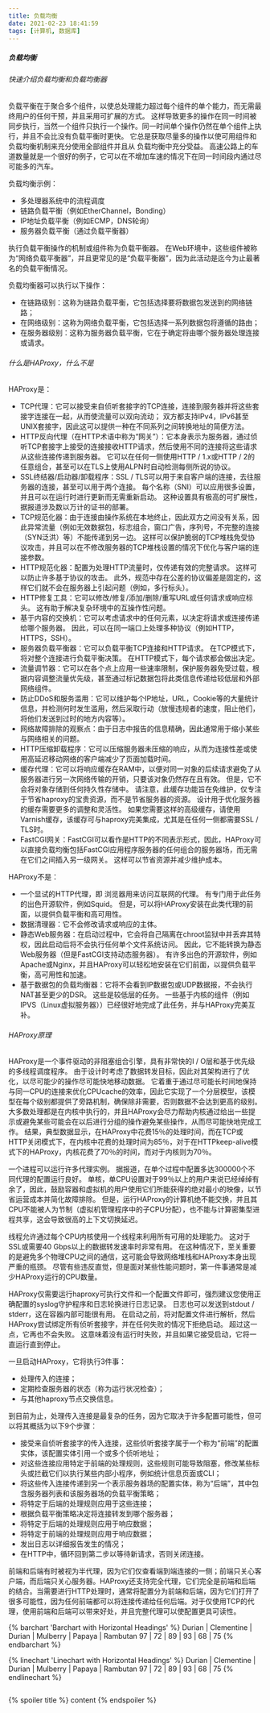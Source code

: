 ```yaml
---
title: 负载均衡
date: 2021-02-23 18:41:59
tags: [计算机, 数据库]
---
```


<div class="toc" style="list-style: decimal-leading-zero;">
<!-- toc -->
</div>

##### 负载均衡
###### 快速介绍负载均衡和负载均衡器


负载平衡在于聚合多个组件，以使总处理能力超过每个组件的单个能力，而无需最终用户的任何干预，并且采用可扩展的方式。 这样导致更多的操作在同一时间被同步执行，当然一个组件只执行一个操作。同一时间单个操作仍然在单个组件上执行，并且不会比没有负载平衡时更快。 它总是获取尽量多的操作以使可用组件和负载均衡机制来充分使用全部组件并且从 负载均衡中充分受益。 高速公路上的车道数量就是一个很好的例子，它可以在不增加车速的情况下在同一时间段内通过尽可能多的汽车。

负载均衡示例：

- 多处理器系统中的流程调度
- 链路负载平衡（例如EtherChannel，Bonding）
- IP地址负载平衡（例如ECMP，DNS轮询）
- 服务器负载平衡（通过负载平衡器）

执行负载平衡操作的机制或组件称为负载平衡器。 在Web环境中，这些组件被称为“网络负载平衡器”，并且更常见的是“负载平衡器”，因为此活动是迄今为止最著名的负载平衡情况。

负载均衡器可以执行以下操作：
- 在链路级别：这称为链路负载平衡，它包括选择要将数据包发送到的网络链路；
- 在网络级别：这称为网络负载平衡，它包括选择一系列数据包将遵循的路由；
- 在服务器级别：这称为服务器负载平衡，它在于确定将由哪个服务器处理连接或请求。

###### 什么是HAProxy，什么不是
HAProxy是：
- TCP代理：它可以接受来自侦听套接字的TCP连接，连接到服务器并将这些套接字连接在一起，从而使流量可以双向流动； 双方都支持IPv4，IPv6甚至UNIX套接字，因此这可以提供一种在不同系列之间转换地址的简便方法。
- HTTP反向代理（在HTTP术语中称为“网关”）：它本身表示为服务器，通过侦听TCP套接字上接受的连接接收HTTP请求，然后使用不同的连接将这些请求从这些连接传递到服务器。 它可以在任何一侧使用HTTP / 1.x或HTTP / 2的任意组合，甚至可以在TLS上使用ALPN时自动检测每侧所说的协议。
- SSL终结器/启动器/卸载程序：SSL / TLS可以用于来自客户端的连接，去往服务器的连接，甚至可以用于两个连接。 每个名称（SNI）可以应用很多设置，并且可以在运行时进行更新而无需重新启动。 这种设置具有极高的可扩展性，据报道涉及数以万计的证书的部署。
- TCP规范化器：由于连接由操作系统在本地终止，因此双方之间没有关系，因此异常流量（例如无效数据包，标志组合，窗口广告，序列号，不完整的连接（SYN泛洪）等）不能传递到另一边。 这样可以保护脆弱的TCP堆栈免受协议攻击，并且可以在不修改服务器的TCP堆栈设置的情况下优化与客户端的连接参数。
- HTTP规范化器：配置为处理HTTP流量时，仅传递有效的完整请求。 这样可以防止许多基于协议的攻击。 此外，规范中存在公差的协议偏差是固定的，这样它们就不会在服务器上引起问题（例如，多行标头）。
- HTTP修复工具：它可以修改/修复/添加/删除/重写URL或任何请求或响应标头。 这有助于解决复杂环境中的互操作性问题。
- 基于内容的交换机：它可以考虑请求中的任何元素，以决定将请求或连接传递给哪个服务器。 因此，可以在同一端口上处理多种协议（例如HTTP，HTTPS，SSH）。
- 服务器负载平衡器：它可以负载平衡TCP连接和HTTP请求。 在TCP模式下，将对整个连接进行负载平衡决策。 在HTTP模式下，每个请求都会做出决定。
- 流量调节器：它可以在各个点上应用一些速率限制，保护服务器免受过载，根据内容调整流量优先级，甚至通过标记数据包将此类信息传递给较低层和外部网络组件。
- 防止DDoS和服务滥用：它可以维护每个IP地址，URL，Cookie等的大量统计信息，并检测何时发生滥用，然后采取行动（放慢违规者的速度，阻止他们，将他们发送到过时的地方内容等）。
- 网络故障排除的观察点：由于日志中报告的信息精确，因此通常用于缩小某些与网络相关的问题。
- HTTP压缩卸载程序：它可以压缩服务器未压缩的响应，从而为连接性差或使用高延迟移动网络的客户端减少了页面加载时间。
- 缓存代理：它可以将响应缓存在RAM中，以便对同一对象的后续请求避免了从服务器进行另一次网络传输的开销，只要该对象仍然存在且有效。 但是，它不会将对象存储到任何持久性存储中。 请注意，此缓存功能旨在免维护，仅专注于节省haproxy的宝贵资源，而不是节省服务器的资源。 设计用于优化服务器的缓存需要更多的调整和灵活性。 如果您需要这样的高级缓存，请使用Varnish缓存，该缓存可与haproxy完美集成，尤其是在任何一侧都需要SSL / TLS时。
- FastCGI网关：FastCGI可以看作是HTTP的不同表示形式，因此，HAProxy可以直接负载均衡包括FastCGI应用程序服务器的任何组合的服务器场，而无需在它们之间插入另一级网关。 这样可以节省资源并减少维护成本。

HAProxy不是：
- 一个显试的HTTP代理，即 浏览器用来访问互联网的代理。 有专门用于此任务的出色开源软件，例如Squid。 但是，可以将HAProxy安装在此类代理的前面，以提供负载平衡和高可用性。
- 数据清理器：它不会修改请求或响应的主体。
- 静态Web服务器：在启动过程中，它会将自己隔离在chroot监狱中并丢弃其特权，因此启动后将不会执行任何单个文件系统访问。 因此，它不能转换为静态Web服务器（但是FastCGI支持动态服务器）。 有许多出色的开源软件，例如Apache或Nginx，并且HAProxy可以轻松地安装在它们前面，以提供负载平衡，高可用性和加速。
- 基于数据包的负载均衡器：它将不会看到IP数据包或UDP数据报，不会执行NAT甚至更少的DSR。 这些是较低层的任务。 一些基于内核的组件（例如IPVS（Linux虚拟服务器））已经很好地完成了此任务，并与HAProxy完美互补。

###### HAProxy原理

HAProxy是一个事件驱动的非阻塞组合引擎，具有非常快的I / O层和基于优先级的多线程调度程序。 由于设计时考虑了数据转发目标，因此对其架构进行了优化，以尽可能少的操作尽可能快地移动数据。 它着重于通过尽可能长时间地保持与同一CPU的连接来优化CPUcache的效率，因此它实现了一个分层模型，该模型在每个级别都提供了旁路机制，确保除非需要，否则数据不会达到更高的级别。 大多数处理都是在内核中执行的，并且HAProxy会尽力帮助内核通过给出一些提示或避免某些可能会在以后进行分组的操作避免某些操作，从而尽可能快地完成工作。 结果，典型数据显示，在HAProxy中花费15％的处理时间，而在TCP或HTTP关闭模式下，在内核中花费的处理时间为85％，对于在HTTPkeep-alive模式下的HAProxy，内核花费了70％的时间，而对于内核则为70％。

一个进程可以运行许多代理实例。 据报道，在单个过程中配置多达300000个不同代理的配置运行良好。 单核，单CPU设置对于99％以上的用户来说已经绰绰有余了，因此，鼓励容器和虚拟机的用户使用它们所能获得的绝对最小的映像，以节省运营成本并简化故障排除。 但是，运行HAProxy的计算机绝不能交换，并且其CPU不能被人为节制（虚拟机管理程序中的子CPU分配），也不能与计算密集型进程共享，这会导致很高的上下文切换延迟。

线程允许通过每个CPU内核使用一个线程来利用所有可用的处理能力。 这对于SSL或需要40 Gbps以上的数据转发速率时非常有用。 在这种情况下，至关重要的是避免多个物理CPU之间的通信，这可能会导致网络堆栈和HAProxy本身出现严重的瓶颈。 尽管有些违反直觉，但是面对某些性能问题时，第一件事通常是减少HAProxy运行的CPU数量。

HAProxy仅需要运行haproxy可执行文件和一个配置文件即可，强烈建议您使用正确配置的syslog守护程序和日志轮换进行日志记录。 日志也可以发送到stdout / stderr，这在容器内部可能很有用。 在启动之前，将对配置文件进行解析，然后HAProxy尝试绑定所有侦听套接字，并在任何失败的情况下拒绝启动。 超过这一点，它再也不会失败。 这意味着没有运行时失败，并且如果它接受启动，它将一直运行直到停止。

一旦启动HAProxy，它将执行3件事：
- 处理传入的连接；
- 定期检查服务器的状态（称为运行状况检查）；
- 与其他haproxy节点交换信息。

到目前为止，处理传入连接是最复杂的任务，因为它取决于许多配置可能性，但可以将其概括为以下9个步骤：
- 接受来自侦听套接字的传入连接，这些侦听套接字属于一个称为“前端”的配置实体，该配置实体引用一个或多个侦听地址；
- 对这些连接应用特定于前端的处理规则，这些规则可能导致阻塞，修改某些标头或拦截它们以执行某些内部小程序，例如统计信息页面或CLI；
- 将这些传入连接传递到另一个表示服务器场的配置实体，称为“后端”，其中包含服务器列表和该服务器场的负载平衡策略；
- 将特定于后端的处理规则应用于这些连接；
- 根据负载平衡策略决定将连接转发到哪个服务器；
- 将特定于后端的处理规则应用于响应数据；
- 将特定于前端的处理规则应用于响应数据；
- 发出日志以详细报告发生的情况；
- 在HTTP中，循环回到第二步以等待新请求，否则关闭连接。

前端和后端有时被视为半代理，因为它们仅查看端到端连接的一侧；前端只关心客户端，而后端只关心服务器。HAProxy还支持完全代理，它们完全是前端和后端的结合。当需要进行HTTP处理时，通常将配置分为前端和后端，因为它们打开了很多可能性，因为任何前端都可以将连接传递给任何后端。对于仅使用TCP的代理，使用前端和后端可以带来好处，并且完整代理可以使配置更具可读性。

<div style="overflow: auto;">
{% barchart 'Barchart with Horizontal Headings' %}
Durian | Clementine | Durian | Mulberry | Papaya | Rambutan
97 | 72 | 89 | 93 | 68 | 75
{% endbarchart %}

{% linechart 'Linechart with Horizontal Headings' %}
Durian | Clementine | Durian | Mulberry | Papaya | Rambutan
97 | 72 | 89 | 93 | 68 | 75
{% endlinechart %}
</div>

{% spoiler title %}
content
{% endspoiler %}